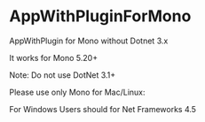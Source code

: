 # AppWithPluginForMono
AppWithPlugin for Mono without Dotnet 3.x

It works for Mono 5.20+

Note: Do not use DotNet 3.1+

Please use only Mono for Mac/Linux:

For Windows Users should for Net Frameworks 4.5 
